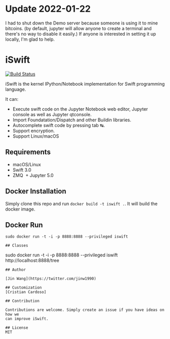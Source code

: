 # Update 2022-01-22

I had to shut down the Demo server because someone is using it to mine bitcoins. (by default, jupyter will allow anyone to create a terminal and there's no way to disable it easily.) If anyone is interested in setting it up locally, I'm glad to help.


# iSwift

[![Build Status](https://travis-ci.org/KelvinJin/iSwift.svg?branch=master)](https://travis-ci.org/KelvinJin/iSwift)

iSwift is the kernel IPython/Notebook implementation for Swift programming language.

It can:
  + Execute swift code on the Jupyter Notebook web editor, Jupyter console as well as Jupyter qtconsole.
  + Import Foundatation/Dispatch and other Buildin libraries.
  + Autocomplete swift code by pressing tab ↹.
  + Support encryption.
  + Support Linux/macOS

## Requirements

  + macOS/Linux
  + Swift 3.0
  + ZMQ
  + Jupyter 5.0

## Docker Installation

Simply clone this repo and run `docker build -t iswift .`. It will build the docker image.

## Docker Run
```
sudo docker run -t -i -p 8888:8888 --privileged iswift

## Classes
```
sudo docker run -t -i -p 8888:8888 --privileged iswift
http://localhost:8888/tree

```
## Author

[Jin Wang](https://twitter.com/jinw1990)

## Customization
[Cristian Cardoso] 

## Contribution

Contributions are welcome. Simply create an issue if you have ideas on how we
can improve iSwift.

## License
MIT
